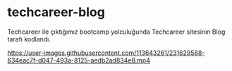 # techcareer-blog
 Techcareer ile çıktığımız bootcamp yolculuğunda Techcareer sitesinin Blog tarafı kodlandı.



https://user-images.githubusercontent.com/113643261/231629588-634eac7f-d047-493a-8125-aedb2ad834e8.mp4

